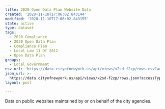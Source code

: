 ```yaml
---
title: 2020 Open Data Plan Website Data
created: '2020-11-10T17:06:02.843144'
modified: '2020-11-10T17:06:02.843155'
state: active
type: dataset
tags:
  - 2020 Compliance
  - 2020 Open Data Plan
  - Compliance Plan
  - Local Law 11 Of 2012
  - Open Data Plan
groups:
  - Local Government
csv_url: 'https://data.cityofnewyork.us/api/views/x2sd-f2zp/rows.csv?accessType=DOWNLOAD'
json_url: >-
  https://data.cityofnewyork.us/api/views/x2sd-f2zp/rows.json?accessType=DOWNLOAD
layout: post

---
```

Data on public websites maintained by or on behalf of the city agencies.
